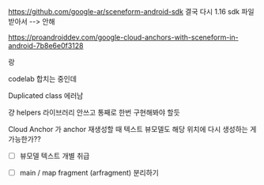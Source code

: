 
https://github.com/google-ar/sceneform-android-sdk
결국 다시 1.16 sdk 파일 받아서 --> 안해

https://proandroiddev.com/google-cloud-anchors-with-sceneform-in-android-7b8e6e0f3128

랑

codelab 합치는 중인데

Duplicated class 에러남

걍 helpers 라이브러리 안쓰고 통째로 한번 구현해봐야 할듯


Cloud Anchor 가 anchor 재생성할 때 텍스트 뷰모델도 해당 위치에 다시 생성하는 게 가능한가??

- [ ] 뷰모델 텍스트 개별 취급
- [ ] main / map fragment (arfragment) 분리하기



